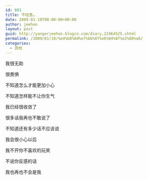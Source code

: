 ```yaml
---
id: 601
title: 不经意…
date: 2009-01-10T08:00:00+00:00
author: jeehon
layout: post
guid: http://yangerjeehon.blogcn.com/diary,22464525.shtml
permalink: /2009/01/10/%e4%b8%8d%e7%bb%8f%e6%84%8f%e2%80%a6/
categories:
  - 其他
---
```

我很无助
  
很畏惧
  
不知道怎么才能更加小心
  
不知道怎样能不让你生气
  
我已经很收敛了
  
很多话我再也不敢说了
  
不知道还有多少话不应该说
  
我会很小心以后
  
我不开你不喜欢的玩笑
  
不说你反感的话
  
我也再也不会是我